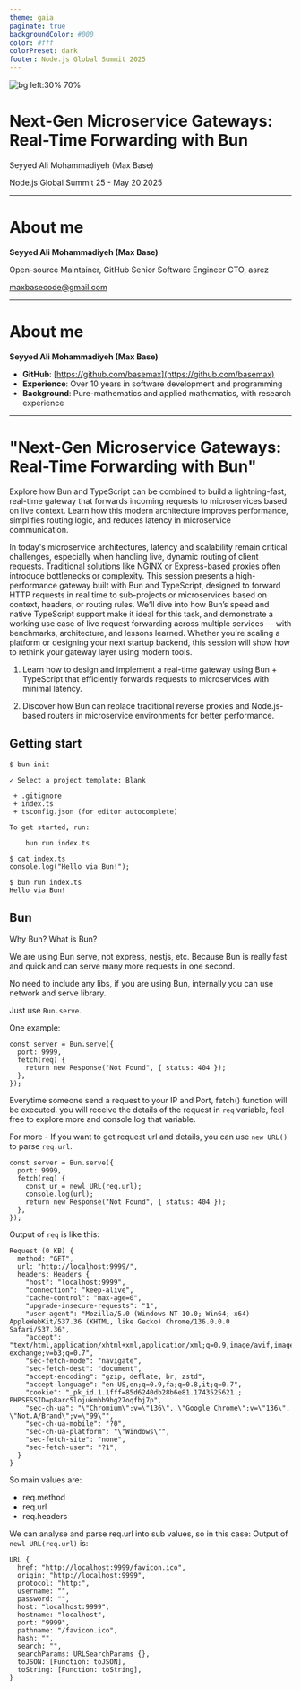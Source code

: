 ```yaml
---
theme: gaia
paginate: true
backgroundColor: #000
color: #fff
colorPreset: dark
footer: Node.js Global Summit 2025
---
```


![bg left:30% 70%](logo.png)

# **Next-Gen Microservice Gateways: Real-Time Forwarding with Bun**

Seyyed Ali Mohammadiyeh (Max Base)

Node.js Global Summit 25 - May 20 2025

---

# **About me**

**Seyyed Ali Mohammadiyeh (Max Base)**

Open-source Maintainer, GitHub
Senior Software Engineer
CTO, asrez

maxbasecode@gmail.com

---

# **About me**

**Seyyed Ali Mohammadiyeh (Max Base)**

- **GitHub**: [https://github.com/basemax](https://github.com/basemax)
- **Experience**: Over 10 years in software development and programming
- **Background**: Pure-mathematics and applied mathematics, with research experience

---

# "Next-Gen Microservice Gateways: Real-Time Forwarding with Bun"

Explore how Bun and TypeScript can be combined to build a lightning-fast, real-time gateway that forwards incoming requests to microservices based on live context. Learn how this modern architecture improves performance, simplifies routing logic, and reduces latency in microservice communication.

In today's microservice architectures, latency and scalability remain critical challenges, especially when handling live, dynamic routing of client requests. Traditional solutions like NGINX or Express-based proxies often introduce bottlenecks or complexity.
This session presents a high-performance gateway built with Bun and TypeScript, designed to forward HTTP requests in real time to sub-projects or microservices based on context, headers, or routing rules. We’ll dive into how Bun’s speed and native TypeScript support make it ideal for this task, and demonstrate a working use case of live request forwarding across multiple services — with benchmarks, architecture, and lessons learned.
Whether you're scaling a platform or designing your next startup backend, this session will show how to rethink your gateway layer using modern tools.

1. Learn how to design and implement a real-time gateway using Bun + TypeScript that efficiently forwards requests to microservices with minimal latency.

2. Discover how Bun can replace traditional reverse proxies and Node.js-based routers in microservice environments for better performance.

## Getting start

```
$ bun init

✓ Select a project template: Blank

 + .gitignore
 + index.ts
 + tsconfig.json (for editor autocomplete)

To get started, run:

    bun run index.ts
```

```
$ cat index.ts
console.log("Hello via Bun!");
```

```
$ bun run index.ts
Hello via Bun!
```

## Bun

Why Bun?
What is Bun?

We are using Bun serve, not express, nestjs, etc.
Because Bun is really fast and quick and can serve many more requests in one second.

No need to include any libs, if you are using Bun, internally you can use network and serve library.

Just use `Bun.serve`.

One example:
```
const server = Bun.serve({
  port: 9999,
  fetch(req) {
    return new Response("Not Found", { status: 404 });
  },
});
```

Everytime someone send a request to your IP and Port, fetch() function will be executed. you will receive the details of the request in `req` variable, feel free to explore more and console.log that variable.

For more - If you want to get request url and details, you can use `new URL()` to parse `req.url`.

```
const server = Bun.serve({
  port: 9999,
  fetch(req) {
    const ur = newl URL(req.url);
    console.log(url);
    return new Response("Not Found", { status: 404 });
  },
});
```

Output of `req` is like this:

```
Request (0 KB) {
  method: "GET",
  url: "http://localhost:9999/",
  headers: Headers {
    "host": "localhost:9999",
    "connection": "keep-alive",
    "cache-control": "max-age=0",
    "upgrade-insecure-requests": "1",
    "user-agent": "Mozilla/5.0 (Windows NT 10.0; Win64; x64) AppleWebKit/537.36 (KHTML, like Gecko) Chrome/136.0.0.0 Safari/537.36",
    "accept": "text/html,application/xhtml+xml,application/xml;q=0.9,image/avif,image/webp,image/apng,*/*;q=0.8,application/signed-exchange;v=b3;q=0.7",
    "sec-fetch-mode": "navigate",
    "sec-fetch-dest": "document",
    "accept-encoding": "gzip, deflate, br, zstd",
    "accept-language": "en-US,en;q=0.9,fa;q=0.8,it;q=0.7",
    "cookie": "_pk_id.1.1fff=85d6240db28b6e81.1743525621.; PHPSESSID=p8arc5lojukmbb9hg27oqfbj7p",
    "sec-ch-ua": "\"Chromium\";v=\"136\", \"Google Chrome\";v=\"136\", \"Not.A/Brand\";v=\"99\"",
    "sec-ch-ua-mobile": "?0",
    "sec-ch-ua-platform": "\"Windows\"",
    "sec-fetch-site": "none",
    "sec-fetch-user": "?1",
  }
}
```

So main values are:

- req.method
- req.url
- req.headers

We can analyse and parse req.url into sub values, so in this case: Output of `newl URL(req.url)` is:

```
URL {
  href: "http://localhost:9999/favicon.ico",
  origin: "http://localhost:9999",
  protocol: "http:",
  username: "",
  password: "",
  host: "localhost:9999",
  hostname: "localhost",
  port: "9999",
  pathname: "/favicon.ico",
  hash: "",
  search: "",
  searchParams: URLSearchParams {},
  toJSON: [Function: toJSON],
  toString: [Function: toString],
}
```
